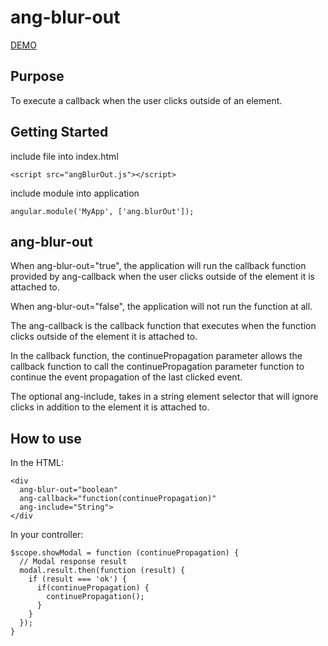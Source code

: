 # ang-blur-out

[DEMO](http://plnkr.co/edit/3t0tluuOjl3fOFMa6CWI?p=preview)

## Purpose
To execute a callback when the user clicks outside of an element.

## Getting Started

include file into index.html

    <script src="angBlurOut.js"></script>

include module into application

    angular.module('MyApp', ['ang.blurOut']);


## ang-blur-out
When ang-blur-out="true", the application will run the callback function
provided by ang-callback when the user clicks outside of the element it
is attached to.

When ang-blur-out="false", the application will not run the function at
all.

The ang-callback is the callback function that executes when the function
clicks outside of the element it is attached to.

In the callback function, the continuePropagation parameter allows the
callback function to call the continuePropagation parameter function to
continue the event propagation of the last clicked event.

The optional ang-include, takes in a string element selector that will
ignore clicks in addition to the element it is attached to.

## How to use

In the HTML:

    <div
      ang-blur-out="boolean"
      ang-callback="function(continuePropagation)"
      ang-include="String">
    </div

In your controller:

    $scope.showModal = function (continuePropagation) {
      // Modal response result
      modal.result.then(function (result) {
        if (result === 'ok') {
          if(continuePropagation) {
            continuePropagation();
          }
        }
      });
    }

